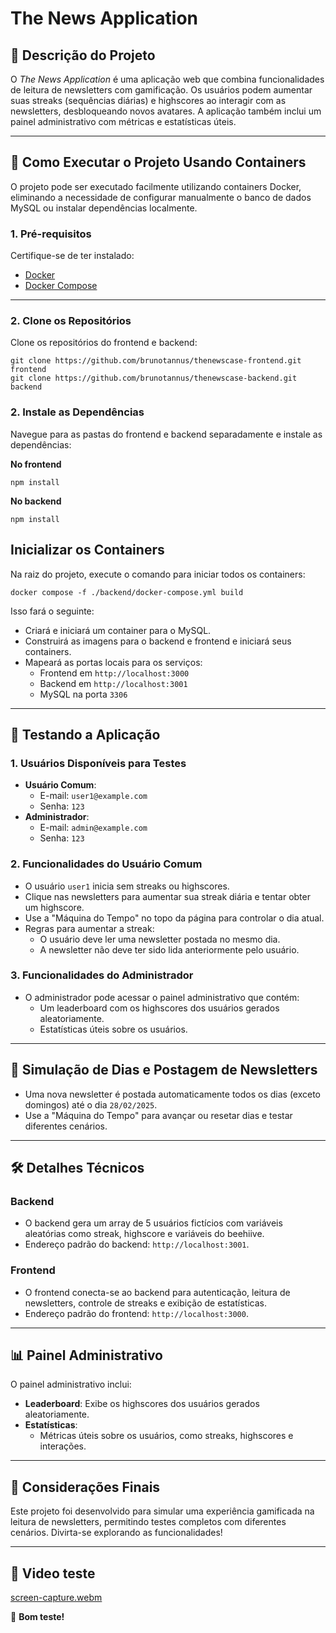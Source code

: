 # The News Application

## 📖 Descrição do Projeto
O *The News Application* é uma aplicação web que combina funcionalidades de leitura de newsletters com gamificação. Os usuários podem aumentar suas streaks (sequências diárias) e highscores ao interagir com as newsletters, desbloqueando novos avatares. A aplicação também inclui um painel administrativo com métricas e estatísticas úteis.

---

## 🚀 Como Executar o Projeto Usando Containers

O projeto pode ser executado facilmente utilizando containers Docker, eliminando a necessidade de configurar manualmente o banco de dados MySQL ou instalar dependências localmente.

### **1. Pré-requisitos**
Certifique-se de ter instalado:
- [Docker](https://www.docker.com/)
- [Docker Compose](https://docs.docker.com/compose/)

---

### **2. Clone os Repositórios**

Clone os repositórios do frontend e backend:

```
git clone https://github.com/brunotannus/thenewscase-frontend.git frontend
git clone https://github.com/brunotannus/thenewscase-backend.git backend
```

### 2. **Instale as Dependências**

Navegue para as pastas do frontend e backend separadamente e instale as dependências:

**No frontend**

`npm install`

**No backend**

`npm install`

## **Inicializar os Containers**
Na raiz do projeto, execute o comando para iniciar todos os containers:

`docker compose -f ./backend/docker-compose.yml build`

Isso fará o seguinte:
- Criará e iniciará um container para o MySQL.
- Construirá as imagens para o backend e frontend e iniciará seus containers.
- Mapeará as portas locais para os serviços:
  - Frontend em `http://localhost:3000`
  - Backend em `http://localhost:3001`
  - MySQL na porta `3306`

---

## 🧪 **Testando a Aplicação**

### 1. **Usuários Disponíveis para Testes**

- **Usuário Comum**:
  - E-mail: `user1@example.com`
  - Senha: `123`
- **Administrador**:
  - E-mail: `admin@example.com`
  - Senha: `123`

### 2. **Funcionalidades do Usuário Comum**

- O usuário `user1` inicia sem streaks ou highscores.
- Clique nas newsletters para aumentar sua streak diária e tentar obter um highscore.
- Use a "Máquina do Tempo" no topo da página para controlar o dia atual.
- Regras para aumentar a streak:
  - O usuário deve ler uma newsletter postada no mesmo dia.
  - A newsletter não deve ter sido lida anteriormente pelo usuário.

### 3. **Funcionalidades do Administrador**

- O administrador pode acessar o painel administrativo que contém:
  - Um leaderboard com os highscores dos usuários gerados aleatoriamente.
  - Estatísticas úteis sobre os usuários.

---

## 📅 **Simulação de Dias e Postagem de Newsletters**

- Uma nova newsletter é postada automaticamente todos os dias (exceto domingos) até o dia `28/02/2025`.
- Use a "Máquina do Tempo" para avançar ou resetar dias e testar diferentes cenários.

---

## 🛠️ **Detalhes Técnicos**

### Backend

- O backend gera um array de 5 usuários fictícios com variáveis aleatórias como streak, highscore e variáveis do beehiive.
- Endereço padrão do backend: `http://localhost:3001`.

### Frontend

- O frontend conecta-se ao backend para autenticação, leitura de newsletters, controle de streaks e exibição de estatísticas.
- Endereço padrão do frontend: `http://localhost:3000`.

---

## 📊 **Painel Administrativo**

O painel administrativo inclui:

- **Leaderboard**: Exibe os highscores dos usuários gerados aleatoriamente.
- **Estatísticas**:
  - Métricas úteis sobre os usuários, como streaks, highscores e interações.

---

## 📝 **Considerações Finais**

Este projeto foi desenvolvido para simular uma experiência gamificada na leitura de newsletters, permitindo testes completos com diferentes cenários. Divirta-se explorando as funcionalidades!

---

## 📝 **Video teste**

[screen-capture.webm](https://github.com/user-attachments/assets/0aeb8ecd-8b07-4c6e-8fbb-e81e18cd81a6)


🎉 **Bom teste!**
